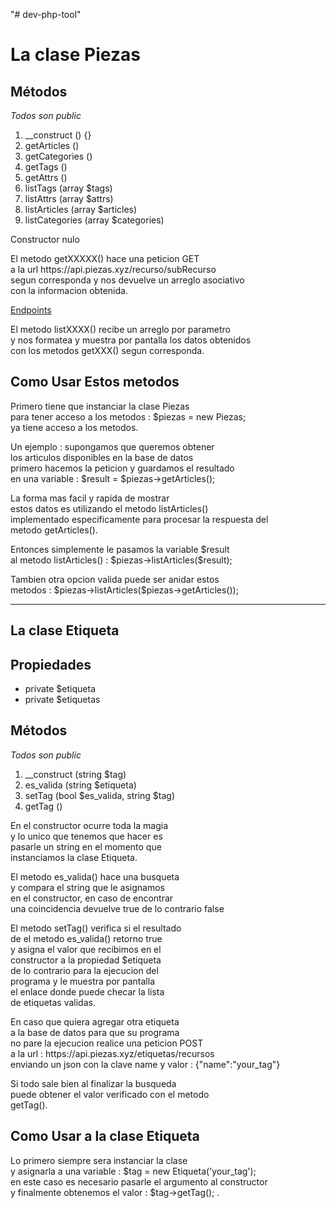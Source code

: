 "# dev-php-tool" 

<h1>La clase Piezas</h1>

<h2>M&eacute;todos</h2>

<em>Todos son public</em>

<ol>
    <li>__construct () {}</li>
    <li>getArticles ()</li>
    <li>getCategories ()</li>
    <li>getTags ()</li>
    <li>getAttrs ()</li>
    <li>listTags (array $tags)</li>
    <li>listAttrs (array $attrs)</li>
    <li>listArticles (array $articles)</li>
    <li>listCategories (array $categories)</li>
</ol>

<p>
Constructor nulo 
</p>

<p>
El metodo getXXXXX() hace una peticion GET<br>
a la url https://api.piezas.xyz/recurso/subRecurso<br>
segun corresponda y nos devuelve un arreglo asociativo<br>
con la informacion obtenida.
</p>

<p>
<a href="https://mis.piezas.xyz">Endpoints</a>
</p>

<p>
El metodo listXXXX() recibe un arreglo por parametro<br>
y nos formatea y muestra por pantalla los datos obtenidos<br>
con los metodos getXXX() segun corresponda.
</p>

<h2>Como Usar Estos metodos</h2>

<p>
Primero tiene que instanciar la clase Piezas<br>
para tener acceso a los metodos : $piezas = new Piezas;<br>
ya tiene acceso a los metodos.
</p>

<p>
Un ejemplo : supongamos que queremos obtener <br>
los articulos disponibles en la base de datos<br>
primero hacemos la peticion y guardamos el resultado<br>
en una variable : $result = $piezas->getArticles();
</p>

<p>
La forma mas facil y rapida de mostrar<br>
estos datos es utilizando el metodo listArticles()<br>
implementado especificamente para procesar la respuesta del<br>
metodo getArticles().
</p>

<p>
Entonces simplemente le pasamos la variable $result<br>
al metodo listArticles() : $piezas->listArticles($result);
</p>

<p>
Tambien otra opcion valida puede ser anidar estos <br>
metodos : $piezas->listArticles($piezas->getArticles());
</p>

<hr>

<h2>La clase Etiqueta</h2>

<h2>Propiedades</h2>

<ul>
 <li>private $etiqueta</li>
 <li>private $etiquetas</li>
</ul>

<h2>M&eacute;todos</h2>

<em>Todos son public</em>

<ol>
    <li>__construct (string $tag)</li>
    <li>es_valida (string $etiqueta)</li>
    <li>setTag (bool $es_valida, string $tag)</li>
    <li>getTag ()</li>
</ol>

<p>
En el constructor ocurre toda la magia<br>
y lo unico que tenemos que hacer es <br>
pasarle un string en el momento que <br>
instanciamos la clase Etiqueta.
</p>

<p>
El metodo es_valida() hace una busqueta<br>
y compara el string que le asignamos<br>
en el constructor, en caso de encontrar<br>
una coincidencia devuelve true de lo contrario false
</p>

<p>
El metodo setTag() verifica si el resultado<br>
de el metodo es_valida() retorno true<br>
y asigna el valor que recibimos en el <br>
constructor a la propiedad $etiqueta<br>
de lo contrario para la ejecucion del <br>
programa y le muestra por pantalla<br>
el enlace donde puede checar la lista<br>
de etiquetas validas.
</p>

<p>
En caso que quiera agregar otra etiqueta<br>
a la base de datos para que su programa <br>
no pare la ejecucion realice una peticion POST<br>
a la url : https://api.piezas.xyz/etiquetas/recursos<br>
enviando un json con la clave name y valor : {"name":"your_tag"}
</p>

<p>
Si todo sale bien al finalizar la busqueda<br>
puede obtener el valor verificado con el metodo<br>
getTag().<br>
</p>

<h2>Como Usar  a la clase Etiqueta</h2>

<p>
Lo primero siempre sera instanciar la clase<br>
y asignarla a una variable : $tag = new Etiqueta('your_tag');<br>
en este caso es necesario pasarle el argumento al constructor<br>
y finalmente obtenemos el valor : $tag->getTag(); .
</p>